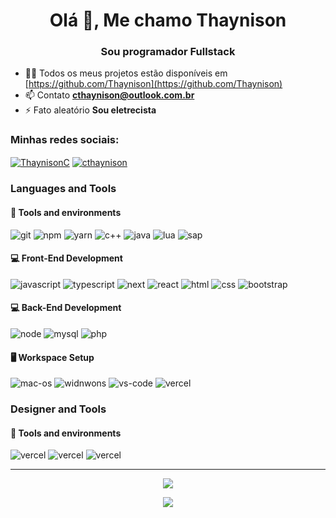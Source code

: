 <h1 align="center">Olá 👋, Me chamo Thaynison</h1>
<h3 align="center">Sou programador Fullstack</h3>

- 👨‍💻 Todos os meus projetos estão disponíveis em [https://github.com/Thaynison](https://github.com/Thaynison)
- 📫 Contato **cthaynison@outlook.com.br**
- ⚡ Fato aleatório **Sou eletrecista**

<h3 align="left">Minhas redes sociais:</h3>
<p align="left">
  <a href="https://twitter.com/ThaynisonC" target="blank"><img align="center" src="https://img.shields.io/badge/Twitter-1DA1F2?style=for-the-badge&logo=twitter&logoColor=white" alt="ThaynisonC" /></a>
  <a href="https://instagram.com/cthaynison" target="blank"><img align="center" src="https://img.shields.io/badge/Instagram-405DE6?style=for-the-badge&logo=instagram&logoColor=white" alt="cthaynison" /></a>
</p>

### Languages and Tools

#### :wrench: Tools and environments

![git](https://img.shields.io/badge/Git-F05032.svg?style=for-the-badge&logo=git&logoColor=white)
![npm](https://img.shields.io/badge/NPM-CB3837.svg?style=for-the-badge&logo=npm&logoColor=white)
![yarn](https://img.shields.io/badge/Yarn-2C8EBB.svg?style=for-the-badge&logo=yarn&logoColor=white)
![c++](https://img.shields.io/badge/C%2B%2B-00599C?style=for-the-badge&logo=c%2B%2B&logoColor=white)
![java](https://img.shields.io/badge/Java-ED8B00?style=for-the-badge&logo=java&logoColor=white)
![lua](https://img.shields.io/badge/Lua-2C2D72?style=for-the-badge&logo=lua&logoColor=white)
![sap](https://img.shields.io/badge/SAP-0FAAFF?style=for-the-badge&logo=sap&logoColor=white)

#### :computer: Front-End Development

![javascript](https://img.shields.io/badge/JavaScript-F7DF1E?style=for-the-badge&logo=javascript&logoColor=black)
![typescript](https://img.shields.io/badge/TypeScript-3178C6?style=for-the-badge&logo=typescript&logoColor=white)
![next](https://img.shields.io/badge/Next-000000?style=for-the-badge&logo=nextdotjs&logoColor=FFFFFF)
![react](https://img.shields.io/badge/React-20232A?style=for-the-badge&logo=react&logoColor=61DAFB)
![html](https://img.shields.io/badge/HTML5-E34F26?style=for-the-badge&logo=html5&logoColor=white)
![css](https://img.shields.io/badge/CSS3-1572B6?style=for-the-badge&logo=css3&logoColor=white)
![bootstrap](https://img.shields.io/badge/Bootstrap-7952b3?style=for-the-badge&logo=bootstrap&logoColor=white)

#### :computer: Back-End Development

![node](https://img.shields.io/badge/Node.js-43853D?style=for-the-badge&logo=node.js&logoColor=white)
![mysql](https://img.shields.io/badge/MySQL-00000F?style=for-the-badge&logo=mysql&logoColor=white)
![php](https://img.shields.io/badge/PHP-777BB4?style=for-the-badge&logo=php&logoColor=white)

#### 🖥️ Workspace Setup

![mac-os](https://img.shields.io/badge/mac%20os-000000?style=for-the-badge&logo=apple&logoColor=white)
![widnwons](https://img.shields.io/badge/Windows-0078D6?style=for-the-badge&logo=windows&logoColor=white)
![vs-code](https://img.shields.io/badge/VS_Code-007ACC?style=for-the-badge&logo=Visual-Studio-Code&logoColor=white)
![vercel](https://img.shields.io/badge/Vercel-000000?style=for-the-badge&logo=vercel&logoColor=white)

### Designer and Tools

#### :wrench: Tools and environments

![vercel](https://aleen42.github.io/badges/src/photoshop.svg)
![vercel](https://aleen42.github.io/badges/src/illustrator.svg)
![vercel](https://aleen42.github.io/badges/src/after_effects.svg)

_____

<p align="center">
    <a align="center">
      <img src="https://github-readme-stats.vercel.app/api/top-langs?username=thaynison&show_icons=true&hide_border=true&count_private=true&theme=vision-friendly-dark&title_color=7159c1&icon_color=7159c1&layout=compact" /></a>
</p> 
 
<p align="center">
<a><img src="https://github-readme-stats.vercel.app/api?username=thaynison&show_icons=true&hide_border=true&count_private=true&theme=vision-friendly-dark&title_color=7159c1&icon_color=7159c1&hide=stars,issues" /></a>
</p>
